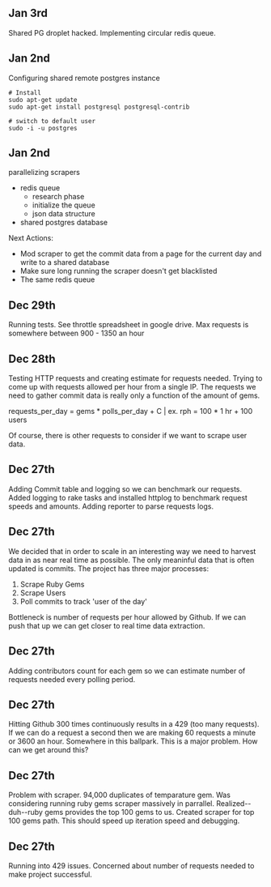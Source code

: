 ## Jan 3rd
Shared PG droplet hacked. Implementing circular redis queue.

## Jan 2nd
Configuring shared remote postgres instance

```
# Install
sudo apt-get update
sudo apt-get install postgresql postgresql-contrib

# switch to default user
sudo -i -u postgres
```

## Jan 2nd
parallelizing scrapers
- redis queue
  - research phase
  - initialize the queue
  - json data structure
- shared postgres database

Next Actions:
- Mod scraper to get the commit data from a page for the current day and write to a shared database
- Make sure long running the scraper doesn't get blacklisted
- The same redis queue

## Dec 29th
Running tests. See throttle spreadsheet in google drive. Max requests is somewhere between 900 - 1350 an hour

## Dec 28th
Testing HTTP requests and creating estimate for requests needed. Trying to come up with requests allowed per hour from a single IP. The requests we need to gather commit data is really only a function of the amount of gems.

requests_per_day = gems * polls_per_day + C | ex. rph = 100 * 1 hr + 100 users

Of course, there is other requests to consider if we want to scrape user data.

## Dec 27th
Adding Commit table and logging so we can benchmark our requests. Added logging to rake tasks and installed httplog to benchmark request speeds and amounts. Adding reporter to parse requests logs.

## Dec 27th
We decided that in order to scale in an interesting way we need to harvest data in as near real time as possible. The only meaninful data that is often updated is commits. The project has three major processes:
1. Scrape Ruby Gems
2. Scrape Users
3. Poll commits to track 'user of the day'

Bottleneck is number of requests per hour allowed by Github. If we can push that up we can get closer to real time data extraction.

## Dec 27th
Adding contributors count for each gem so we can estimate number of requests needed every polling period.

## Dec 27th
Hitting Github 300 times continuously results in a 429 (too many requests). If we can do a request a second then we are making 60 requests a minute or 3600 an hour. Somewhere in this ballpark. This is a major problem. How can we get around this?

## Dec 27th
Problem with scraper. 94,000 duplicates of temparature gem. Was considering running ruby gems scraper massively in parrallel. Realized--duh--ruby gems provides the top 100 gems to us. Created scraper for top 100 gems path. This should speed up iteration speed and debugging.

## Dec 27th
Running into 429 issues. Concerned about number of requests needed to make project successful.
